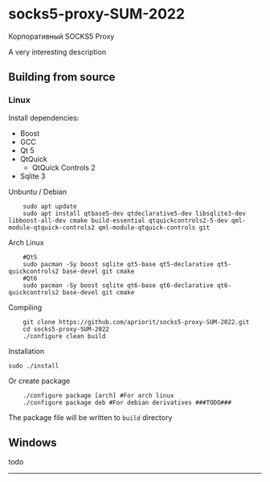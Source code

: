 # socks5-proxy-SUM-2022
Корпоративный SOCKS5 Proxy

A very interesting description

## Building from source

### Linux 
Install dependencies: 
- Boost
- GCC 
- Qt 5
- QtQuick
	- QtQuick Controls 2
- Sqlite 3

Unbuntu / Debian
```
    sudo apt update
    sudo apt install qtbase5-dev qtdeclarative5-dev libsqlite3-dev libboost-all-dev cmake build-essential qtquickcontrols2-5-dev qml-module-qtquick-controls2 qml-module-qtquick-controls git
```

Arch Linux

```
    #Qt5
    sudo pacman -Sy boost sqlite qt5-base qt5-declarative qt5-quickcontrols2 base-devel git cmake
    #Qt6
    sudo pacman -Sy boost sqlite qt6-base qt6-declarative qt6-quickcontrols2 base-devel git cmake
```

Compiling
```
    git clone https://github.com/apriorit/socks5-proxy-SUM-2022.git
    cd socks5-proxy-SUM-2022
    ./configure clean build
```

Installation

`sudo ./install`

Or create package
```
    ./configure package [arch] #For arch linux
    ./configure package deb #For debian derivatives ###TODO###
```

The package file will be written to `build` directory

## Windows

todo

---




